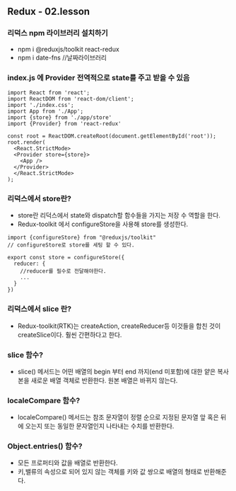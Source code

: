 ## Redux - 02.lesson

### 리덕스 npm 라이브러리 설치하기
- npm i @reduxjs/toolkit react-redux
- npm i date-fns //날짜라이브러리


### index.js 에 Provider 전역적으로 state를 주고 받을 수 있음 
```
import React from 'react';
import ReactDOM from 'react-dom/client';
import './index.css';
import App from './App';
import {store} from './app/store'
import {Provider} from 'react-redux'

const root = ReactDOM.createRoot(document.getElementById('root'));
root.render(
  <React.StrictMode>
  <Provider store={store}>
    <App />
  </Provider>
  </React.StrictMode>
);
```

### 리덕스에서 store란?
- store란 리덕스에서 state와 dispatch할 함수들을 가지는 저장 수 역할을 한다. 
- Redux-toolkit 에서 configureStore을 사용해 store를 생성한다.

```
import {configureStore} from "@reduxjs/toolkit"
// configureStore로 store를 세팅 할 수 있다. 

export const store = configureStore({
  reducer: {
    //reducer를 필수로 전달해야한다. 
    ...
  }
})
```

### 리덕스에서 slice 란?
- Redux-toolkit(RTK)는 createAction, createReducer등 이것들을 합친 것이 createSlice이다. 훨씬 간편하다고 한다. 


### slice 함수?
- slice() 메서드는 어떤 배열의 begin 부터 end 까지(end 미포함)에 대한 얕은 복사본을 새로운 배열 객체로 반환한다. 원본 배열은 바뀌지 않는다. 

### localeCompare 함수?
- localeCompare() 메서드는 참조 문자열이 정렬 순으로 지정된 문자열 앞 혹은 뒤에 오는지 또는 동일한 문자열인지 나타내는 수치를 반환한다.

### Object.entries() 함수?
- 모든 프로퍼티와 값을 배열로 반환한다. 
- 키,밸류의 속성으로 되어 있지 않는 객체를 키와 값 쌍으로 배열의 형태로 반환해준다. 


